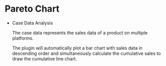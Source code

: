 # Pareto Chart

* Case Data Analysis

  The case data represents the sales data of a product on multiple platforms.

  The plugin will automatically plot a bar chart with sales data in descending order and simultaneously calculate the cumulative sales to draw the cumulative line chart.
